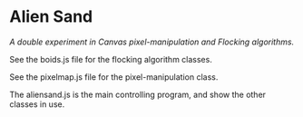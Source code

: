 # Alien Sand

_A double experiment in Canvas pixel-manipulation and Flocking algorithms._

See the boids.js file for the flocking algorithm classes.

See the pixelmap.js file for the pixel-manipulation class.

The aliensand.js is the main controlling program, and show the other classes
in use.
